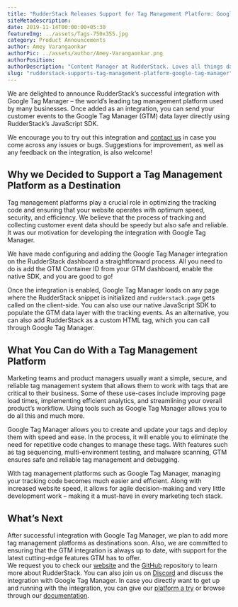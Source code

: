 ```yaml
---
title: "RudderStack Releases Support for Tag Management Platform: Google Tag Manager"
siteMetadescription:
date: 2019-11-14T00:00:00+05:30
featureImg: ../assets/Tags-750x355.jpg
category: Product Announcements
author: Amey Varangaonkar
authorPic: ../assets/author/Amey-Varangaonkar.png
authorPosition: 
authorDescription: "Content Manager at RudderStack. Loves all things data. Manchester United, music, and sci-fi fan, among other things."
slug: "rudderstack-supports-tag-management-platform-google-tag-manager"
---
```

We are delighted to announce RudderStack’s successful integration with Google Tag Manager – the world’s leading tag management platform used by many businesses. Once added as an integration, you can send your customer events to the Google Tag Manager (GTM) data layer directly using RudderStack’s JavaScript SDK.

We encourage you to try out this integration and [contact us](https://rudderstack.com/contact/) in case you come across any issues or bugs. Suggestions for improvement, as well as any feedback on the integration, is also welcome!  

**Why we Decided to Support a Tag Management Platform as a Destination**
------------------------------------------------------------------------

Tag management platforms play a crucial role in optimizing the tracking code and ensuring that your website operates with optimum speed, security, and efficiency. We believe that the process of tracking and collecting customer event data should be speedy but also safe and reliable. It was our motivation for developing the integration with Google Tag Manager.  

We have made configuring and adding the Google Tag Manager integration on the RudderStack dashboard a straightforward process. All you need to do is add the GTM Container ID from your GTM dashboard, enable the native SDK, and you are good to go! 

Once the integration is enabled, Google Tag Manager loads on any page where the RudderStack snippet is initialized and `rudderstack.page` gets called on the client-side. You can also use our native JavaScript SDK to populate the GTM data layer with the tracking events. As an alternative, you can also add RudderStack as a custom HTML tag, which you can call through Google Tag Manager.   

**What You Can do With a Tag Management Platform**
--------------------------------------------------

Marketing teams and product managers usually want a simple, secure, and reliable tag management system that allows them to work with tags that are critical to their business. Some of these use-cases include improving page load times, implementing efficient analytics, and streamlining your overall product’s workflow. Using tools such as Google Tag Manager allows you to do all this and much more. 

Google Tag Manager allows you to create and update your tags and deploy them with speed and ease. In the process, it will enable you to eliminate the need for repetitive code changes to manage these tags. With features such as tag sequencing, multi-environment testing, and malware scanning, GTM ensures safe and reliable tag management and debugging. 

With tag management platforms such as Google Tag Manager, managing your tracking code becomes much easier and efficient. Along with increased website speed, it allows for agile decision-making and very little development work – making it a must-have in every marketing tech stack.  

**What’s Next**
---------------

After successful integration with Google Tag Manager, we plan to add more tag management platforms as destinations soon. Also, we are committed to ensuring that the GTM integration is always up to date, with support for the latest cutting-edge features GTM has to offer.  
We request you to check our [website](https://rudderstack.com/) and the [GitHub](https://github.com/rudderlabs/rudder-server) repository to learn more about RudderStack. You can also join us on [Discord](https://discordapp.com/invite/xNEdEGw) and discuss the integration with Google Tag Manager. In case you directly want to get up and running with the integration, you can give our [platform a try](https://app.rudderlabs.com/signup) or browse through our [documentation](https://docs.rudderstack.com/destinations).